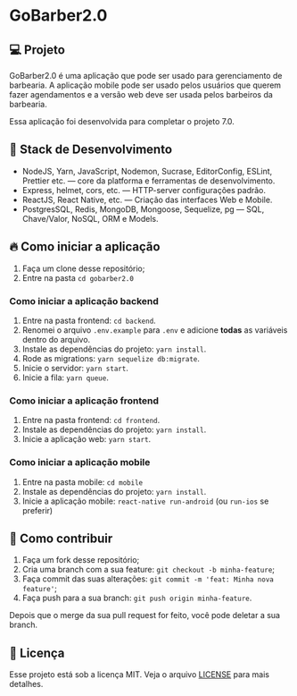 # GoBarber2.0

## 💻 Projeto

GoBarber2.0 é uma aplicação que pode ser usado para gerenciamento de barbearia. A aplicação mobile pode ser usado pelos usuários que querem fazer agendamentos e a versão web deve ser usada pelos barbeiros da barbearia.

Essa aplicação foi desenvolvida para completar o projeto 7.0.

## 🚀 Stack de Desenvolvimento

- NodeJS, Yarn, JavaScript, Nodemon, Sucrase, EditorConfig, ESLint, Prettier etc. — core da platforma e ferramentas de desenvolvimento.
- Express, helmet, cors, etc. — HTTP-server configurações padrão.
- ReactJS, React Native, etc. — Criação das interfaces Web e Mobile.
- PostgresSQL, Redis, MongoDB, Mongoose, Sequelize, pg — SQL, Chave/Valor, NoSQL, ORM e Models.

## 🔥 Como iniciar a aplicação

1. Faça um clone desse repositório;
2. Entre na pasta `cd gobarber2.0`

### Como iniciar a aplicação backend

1. Entre na pasta frontend: `cd backend`.
2. Renomei o arquivo `.env.example` para `.env` e adicione **todas** as variáveis dentro do arquivo.
3. Instale as dependências do projeto: `yarn install`.
4. Rode as migrations: `yarn sequelize db:migrate`.
5. Inicie o servidor: `yarn start`.
6. Inicie a fila: `yarn queue`.

### Como iniciar a aplicação frontend

1. Entre na pasta frontend: `cd frontend`.
2. Instale as dependências do projeto: `yarn install`.
3. Inicie a aplicação web: `yarn start`.

### Como iniciar a aplicação mobile

1. Entre na pasta mobile: `cd mobile`
2. Instale as dependências do projeto: `yarn install`.
3. Inicie a aplicação mobile: `react-native run-android` (ou `run-ios` se preferir)

## 🤔 Como contribuir

1. Faça um fork desse repositório;
2. Cria uma branch com a sua feature: `git checkout -b minha-feature`;
3. Faça commit das suas alterações: `git commit -m 'feat: Minha nova feature'`;
4. Faça push para a sua branch: `git push origin minha-feature`.

Depois que o merge da sua pull request for feito, você pode deletar a sua branch.

## 📝 Licença

Esse projeto está sob a licença MIT. Veja o arquivo [LICENSE](LICENSE.md) para mais detalhes.

